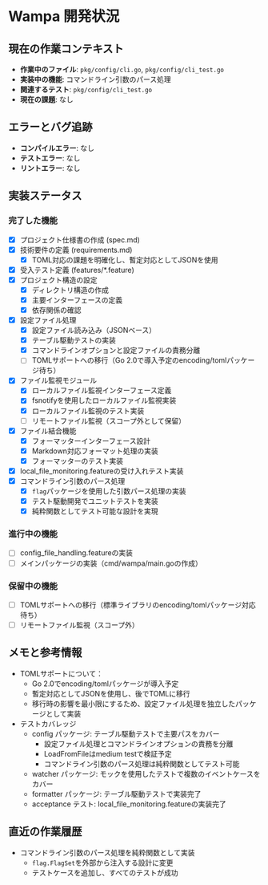 # Wampa 開発状況

## 現在の作業コンテキスト
- **作業中のファイル**: `pkg/config/cli.go`, `pkg/config/cli_test.go`
- **実装中の機能**: コマンドライン引数のパース処理
- **関連するテスト**: `pkg/config/cli_test.go`
- **現在の課題**: なし

## エラーとバグ追跡
- **コンパイルエラー**: なし
- **テストエラー**: なし
- **リントエラー**: なし

## 実装ステータス
### 完了した機能
- [x] プロジェクト仕様書の作成 (spec.md)
- [x] 技術要件の定義 (requirements.md)
  - [x] TOML対応の課題を明確化し、暫定対応としてJSONを使用
- [x] 受入テスト定義 (features/*.feature)
- [x] プロジェクト構造の設定
  - [x] ディレクトリ構造の作成
  - [x] 主要インターフェースの定義
  - [x] 依存関係の確認
- [x] 設定ファイル処理
  - [x] 設定ファイル読み込み（JSONベース）
  - [x] テーブル駆動テストの実装
  - [x] コマンドラインオプションと設定ファイルの責務分離
  - [ ] TOMLサポートへの移行（Go 2.0で導入予定のencoding/tomlパッケージ待ち）
- [x] ファイル監視モジュール
  - [x] ローカルファイル監視インターフェース定義
  - [x] fsnotifyを使用したローカルファイル監視実装
  - [x] ローカルファイル監視のテスト実装
  - [ ] リモートファイル監視（スコープ外として保留）
- [x] ファイル結合機能
  - [x] フォーマッターインターフェース設計
  - [x] Markdown対応フォーマット処理の実装
  - [x] フォーマッターのテスト実装
- [x] local_file_monitoring.featureの受け入れテスト実装
- [x] コマンドライン引数のパース処理
  - [x] `flag`パッケージを使用した引数パース処理の実装
  - [x] テスト駆動開発でユニットテストを実装
  - [x] 純粋関数としてテスト可能な設計を実現

### 進行中の機能
- [ ] config_file_handling.featureの実装
- [ ] メインパッケージの実装（cmd/wampa/main.goの作成）

### 保留中の機能
- [ ] TOMLサポートへの移行（標準ライブラリのencoding/tomlパッケージ対応待ち）
- [ ] リモートファイル監視（スコープ外）

## メモと参考情報
- TOMLサポートについて：
  - Go 2.0でencoding/tomlパッケージが導入予定
  - 暫定対応としてJSONを使用し、後でTOMLに移行
  - 移行時の影響を最小限にするため、設定ファイル処理を独立したパッケージとして実装
- テストカバレッジ
  - config パッケージ: テーブル駆動テストで主要パスをカバー
    - 設定ファイル処理とコマンドラインオプションの責務を分離
    - LoadFromFileはmedium testで検証予定
    - コマンドライン引数のパース処理は純粋関数としてテスト可能
  - watcher パッケージ: モックを使用したテストで複数のイベントケースをカバー
  - formatter パッケージ: テーブル駆動テストで実装完了
  - acceptance テスト: local_file_monitoring.featureの実装完了

## 直近の作業履歴
- コマンドライン引数のパース処理を純粋関数として実装
  - `flag.FlagSet`を外部から注入する設計に変更
  - テストケースを追加し、すべてのテストが成功